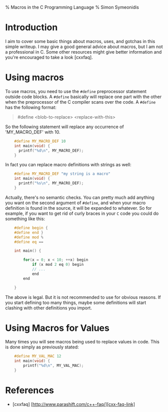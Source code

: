 % Macros in the C Programming Language
% Simon Symeonidis

# Introduction

I aim to cover some basic things about macros, uses, and gotchas in this simple
writeup. I may give a good general advice about macros, but I am not a
professional in C. Some other resources might give better information and
you're encouraged to take a look [cxxfaq].

# Using macros

To use macros, you need to use the `#define` preprocessor statement outside code
blocks. A `#define` basically will replace one part with the other when the
preprocessor of the C compiler scans over the code. A `#define` has the
following format:

> \#define \<blob-to-replace\> \<replace-with-this\>

So the following statement will replace any occurrence of 'MY\_MACRO\_DEF' with
10.

~~~~C
    #define MY_MACRO_DEF 10
    int main(void) {
      printf("%d\n", MY_MACRO_DEF);
    }
~~~~

In fact you can replace macro definitions with strings as well:

~~~~C
    #define MY_MACRO_DEF "my string is a macro"
    int main(void) {
      printf("%s\n", MY_MACRO_DEF);
    }
~~~~

Actually, there's no semantic checks. You can pretty much add anything you want
on the second argument of `#define`, and when your macro definition is found in
the source, it will be expanded to whatever. So for example, if you want to get
rid of curly braces in your `C` code you could do something like this:

~~~~C
    #define begin {
    #define end }
    #define mod %
    #define eq ==

    int main() {

        for(x = 0; x < 10; ++x) begin
            if (x mod 2 eq 0) begin
            // ...
            end
        end

    }
~~~~

The above is legal. But it is not recommended to use for obvious reasons. If you
start defining too many things, maybe some definitions will start clashing with
other definitions you import.

# Using Macros for Values

Many times you will see macros being used to replace values in code. This is
done simply as previously stated:

~~~~c
    #define MY_VAL_MAC 12
    int main(void) {
        printf("%d\n", MY_VAL_MAC);
    }
~~~~

# References

- \[cxxfaq\] [http://www.parashift.com/c++-faq/][cxx-faq-link]

[cxx-faq-link]: http://www.parashift.com/c++-faq/
